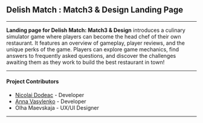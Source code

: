 ## Delish Match : Match3 & Design Landing Page

---

**Landing page for Delish Match: Match3 & Design** introduces a culinary
simulator game where players can become the head chef of their own restaurant.
It features an overview of gameplay, player reviews, and the unique perks of the
game. Players can explore game mechanics, find answers to frequently asked
questions, and discover the challenges awaiting them as they work to build the
best restaurant in town!

---

#### Project Contributors

- [Nicolai Dodeac][1] - Developer
- [Anna Vasylenko][2] - Developer
- Olha Maevskaja - UX/UI Designer

[2]: https://github.com/anna-vasylenko 'Anna Vasylenko'
[1]: https://github.com/NicolaiDodeac 'Nicolai Dodeac'

---

